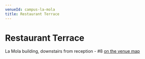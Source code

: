 ```yaml
---
venueId: campus-la-mola
title: Restaurant Terrace
---
```


# Restaurant Terrace

La Mola building, downstairs from reception - #8 [on the venue map](https://www.chateauform.com/wp-content/uploads/2017/10/plan_masse_la_mola_GB-2.pdf)
